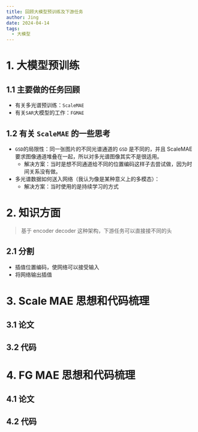 ```yaml
---
title: 回顾大模型预训练及下游任务
author: Jing
date: 2024-04-14
tags:
  - 大模型
---
```

# 1. 大模型预训练
## 1.1 主要做的任务回顾
- 有关多光谱预训练：`ScaleMAE`
- 有关`SAR`大模型的工作：`FGMAE`
## 1.2 有关 `ScaleMAE` 的一些思考
- `GSD`的局限性：同一张图片的不同光谱通道的 `GSD` 是不同的，并且 ScaleMAE 要求图像通道堆叠在一起，所以对多光谱图像其实不是很适用。
	- 解决方案：当时是想不同通道给不同的位置编码这样子去尝试做，因为时间关系没有做。
- 多光谱数据如何送入网络（我认为像是某种意义上的多模态）：
	- 解决方案：当时使用的是持续学习的方式
# 2. 知识方面
> 基于 encoder decoder 这种架构，下游任务可以直接接不同的头
## 2.1 分割
- 插值位置编码，使网络可以接受输入
- 将网络输出插值
# 3. Scale MAE 思想和代码梳理
## 3.1 论文

## 3.2 代码

# 4. FG MAE 思想和代码梳理

## 4.1 论文

## 4.2 代码
